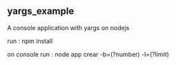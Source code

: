 ## yargs_example ##
A console application with yargs on nodejs

run : npm install

on console run : node app crear -b=(?number) -l=(?limit)

